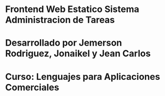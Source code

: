 # Frontend Web Estatico Sistema Administracion de Tareas

# Desarrollado por Jemerson Rodriguez, Jonaikel y Jean Carlos

# Curso: Lenguajes para Aplicaciones Comerciales